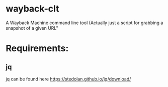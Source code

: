 # wayback-clt
A Wayback Machine command line tool (Actually just a script for grabbing a snapshot of a given URL"

# Requirements:

## jq
jq can be found here https://stedolan.github.io/jq/download/
